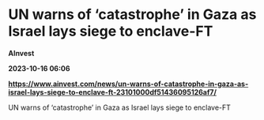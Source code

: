 # UN warns of ‘catastrophe’ in Gaza as Israel lays siege to enclave-FT
**AInvest**

**2023-10-16 06:06**

**https://www.ainvest.com/news/un-warns-of-catastrophe-in-gaza-as-israel-lays-siege-to-enclave-ft-23101000df51436095126af7/**

UN warns of ‘catastrophe’ in Gaza as Israel lays siege to enclave-FT
